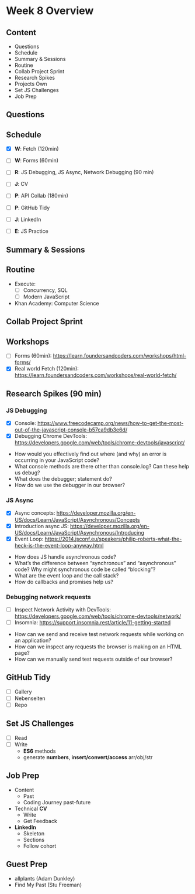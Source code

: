# Week 8 Overview

## Content

- Questions
- Schedule
- Summary & Sessions
- Routine
- Collab Project Sprint
- Research Spikes
- Projects Own
- Set JS Challenges
- Job Prep

## Questions

## Schedule

- [x] **W**: Fetch (120min)

- [ ] **W**: Forms (60min)
- [ ] **R**: JS Debugging, JS Async, Network Debugging (90 min)
- [ ] **J**: CV

- [ ] **P**: API Collab (180min)

- [ ] **P**: GitHub Tidy
- [ ] **J**: LinkedIn
- [ ] **E**: JS Practice

## Summary & Sessions

## Routine

- Execute:
  - [ ] Concurrency, SQL
  - [ ] Modern JavaScript
- Khan Academy: Computer Science

## Collab Project Sprint

## Workshops

- [ ] Forms (60min): <https://learn.foundersandcoders.com/workshops/html-forms/>
- [x] Real world Fetch (120min): <https://learn.foundersandcoders.com/workshops/real-world-fetch/>

## Research Spikes (90 min)

### JS Debugging

- [x] Console: <https://www.freecodecamp.org/news/how-to-get-the-most-out-of-the-javascript-console-b57ca9db3e6d/>
- [x] Debugging Chrome DevTools: <https://developers.google.com/web/tools/chrome-devtools/javascript/>

- How would you effectively find out where (and why) an error is occurring in your JavaScript code?
- What console methods are there other than console.log? Can these help us debug?
- What does the debugger; statement do?
- How do we use the debugger in our browser?

### JS Async

- [x] Async concepts: <https://developer.mozilla.org/en-US/docs/Learn/JavaScript/Asynchronous/Concepts>
- [x] Introduction async JS: <https://developer.mozilla.org/en-US/docs/Learn/JavaScript/Asynchronous/Introducing>
- [x] Event Loop: <https://2014.jsconf.eu/speakers/philip-roberts-what-the-heck-is-the-event-loop-anyway.html>

- How does JS handle asynchronous code?
- What’s the difference between “synchronous” and “asynchronous” code? Why might synchronous code be called “blocking”?
- What are the event loop and the call stack?
- How do callbacks and promises help us?

### Debugging network requests

- [ ] Inspect Network Activity with DevTools: <https://developers.google.com/web/tools/chrome-devtools/network/>
- [ ] Insomnia: <https://support.insomnia.rest/article/11-getting-started>

- How can we send and receive test network requests while working on an application?
- How can we inspect any requests the browser is making on an HTML page?
- How can we manually send test requests outside of our browser?

## GitHub Tidy

- [ ] Gallery
- [ ] Nebenseiten
- [ ] Repo

## Set JS Challenges

- [ ] Read
- [ ] Write
  - **ES6** methods
  - generate **numbers**, **insert/convert/access** arr/obj/str

## Job Prep

- Content
  - Past
  - Coding Journey past-future
- Technical **CV**
  - Write
  - Get Feedback
- **LinkedIn**
  - Skeleton
  - Sections
  - Follow cohort

## Guest Prep

- allplants (Adam Dunkley)
- Find My Past (Stu Freeman)
